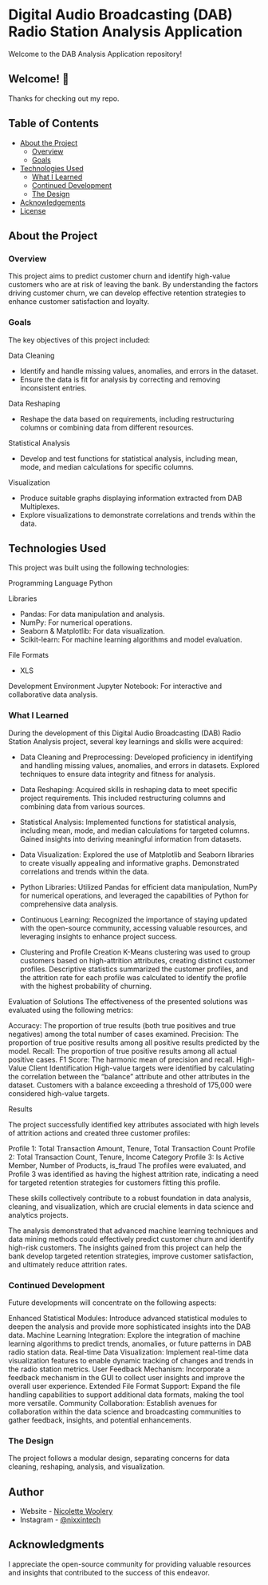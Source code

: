 # Digital Audio Broadcasting (DAB) Radio Station Analysis Application


Welcome to the DAB Analysis Application repository!

## Welcome! 👋

Thanks for checking out my repo.

## Table of Contents

- [About the Project](#about-the-project)
  - [Overview](#overview)
  - [Goals](#goals)
- [Technologies Used](#technologies-used)
  - [What I Learned](#what-i-learned)
  - [Continued Development](#continued-development)
  - [The Design](#the-design)
- [Acknowledgements](#acknowledgements)
- [License](#license)

## About the Project

### Overview

This project aims to predict customer churn and identify high-value customers who are at risk of leaving the bank. By understanding the factors driving customer churn, we can develop effective retention strategies to enhance customer satisfaction and loyalty.

### Goals

The key objectives of this project included:

Data Cleaning
- Identify and handle missing values, anomalies, and errors in the dataset.
- Ensure the data is fit for analysis by correcting and removing inconsistent entries.

Data Reshaping
- Reshape the data based on requirements, including restructuring columns or combining data from different resources.

Statistical Analysis
- Develop and test functions for statistical analysis, including mean, mode, and median calculations for specific columns.

Visualization
- Produce suitable graphs displaying information extracted from DAB Multiplexes.
- Explore visualizations to demonstrate correlations and trends within the data.


## Technologies Used

This project was built using the following technologies:

Programming Language
Python

Libraries
- Pandas: For data manipulation and analysis.
- NumPy: For numerical operations.
- Seaborn & Matplotlib: For data visualization.
- Scikit-learn: For machine learning algorithms and model evaluation.

File Formats
- XLS

Development Environment
Jupyter Notebook: For interactive and collaborative data analysis.

### What I Learned

During the development of this Digital Audio Broadcasting (DAB) Radio Station Analysis project, several key learnings and skills were acquired:

- Data Cleaning and Preprocessing: Developed proficiency in identifying and handling missing values, anomalies, and errors in datasets. Explored techniques to ensure data integrity and fitness for analysis.
- Data Reshaping: Acquired skills in reshaping data to meet specific project requirements. This included restructuring columns and combining data from various sources.
- Statistical Analysis: Implemented functions for statistical analysis, including mean, mode, and median calculations for targeted columns. Gained insights into deriving meaningful information from datasets.
- Data Visualization: Explored the use of Matplotlib and Seaborn libraries to create visually appealing and informative graphs. Demonstrated correlations and trends within the data.
- Python Libraries: Utilized Pandas for efficient data manipulation, NumPy for numerical operations, and leveraged the capabilities of Python for comprehensive data analysis.
- Continuous Learning: Recognized the importance of staying updated with the open-source community, accessing valuable resources, and leveraging insights to enhance project success.

- Clustering and Profile Creation
K-Means clustering was used to group customers based on high-attrition attributes, creating distinct customer profiles. Descriptive statistics summarized the customer profiles, and the attrition rate for each profile was calculated to identify the profile with the highest probability of churning.

Evaluation of Solutions
The effectiveness of the presented solutions was evaluated using the following metrics:

Accuracy: The proportion of true results (both true positives and true negatives) among the total number of cases examined.
Precision: The proportion of true positive results among all positive results predicted by the model.
Recall: The proportion of true positive results among all actual positive cases.
F1 Score: The harmonic mean of precision and recall.
High-Value Client Identification
High-value targets were identified by calculating the correlation between the “balance” attribute and other attributes in the dataset. Customers with a balance exceeding a threshold of 175,000 were considered high-value targets.

Results

The project successfully identified key attributes associated with high levels of attrition actions and created three customer profiles:

Profile 1: Total Transaction Amount, Tenure, Total Transaction Count
Profile 2: Total Transaction Count, Tenure, Income Category
Profile 3: Is Active Member, Number of Products, is_fraud
The profiles were evaluated, and Profile 3 was identified as having the highest attrition rate, indicating a need for targeted retention strategies for customers fitting this profile.

These skills collectively contribute to a robust foundation in data analysis, cleaning, and visualization, which are crucial elements in data science and analytics projects.

The analysis demonstrated that advanced machine learning techniques and data mining methods could effectively predict customer churn and identify high-risk customers. The insights gained from this project can help the bank develop targeted retention strategies, improve customer satisfaction, and ultimately reduce attrition rates.

### Continued Development

Future developments will concentrate on the following aspects:

Enhanced Statistical Modules: Introduce advanced statistical modules to deepen the analysis and provide more sophisticated insights into the DAB data.
Machine Learning Integration: Explore the integration of machine learning algorithms to predict trends, anomalies, or future patterns in DAB radio station data.
Real-time Data Visualization: Implement real-time data visualization features to enable dynamic tracking of changes and trends in the radio station metrics.
User Feedback Mechanism: Incorporate a feedback mechanism in the GUI to collect user insights and improve the overall user experience.
Extended File Format Support: Expand the file handling capabilities to support additional data formats, making the tool more versatile.
Community Collaboration: Establish avenues for collaboration within the data science and broadcasting communities to gather feedback, insights, and potential enhancements.


### The Design

The project follows a modular design, separating concerns for data cleaning, reshaping, analysis, and visualization. 


## Author

- Website - [Nicolette Woolery](https://www.nicolettewoolery.com)
- Instagram - [@nixxintech](https://www.instagram.com/nixxintech)

## Acknowledgments

I appreciate the open-source community for providing valuable resources and insights that contributed to the success of this endeavor.
